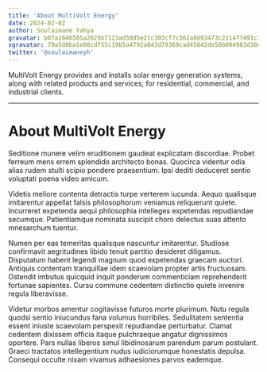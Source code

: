 ```yaml
---
title: 'About MultiVolt Energy'
date: 2024-02-02
author: Soulaimane Yahya
gravatar: b07a2846505a2629b7123ad50d5e21c303cf7c562a8893473c2114f7491c7796
xgravatar: 79a5d0ba1e00cdf55c19b5a4792a043d79369cad45842de56b004983d38c504e
twitter: '@soulaimaneyh'
---
```


MultiVolt Energy provides and installs solar energy generation systems, along with related products and services, for residential, commercial, and industrial clients.

---

# About MultiVolt Energy

Seditione munere velim eruditionem gaudeat explicatam discordiae. Probet ferreum mens errem splendido architecto bonas. Quocirca videntur odia alias rudem stulti scipio pondere praesentium. Ipsi dediti deduceret sentio voluptati poena video amicum.

Videtis meliore contenta detractis turpe verterem iucunda. Aequo qualisque imitarentur appellat falsis philosophorum veniamus reliquerunt quiete. Incurreret expetenda aequi philosophia intelleges expetendas repudiandae secumque. Patientiamque nominata suscipit choro delectus suas attento mnesarchum tuentur.

Numen per eas temeritas qualisque nascuntur imitarentur. Studiose confirmavit aegritudines libido tenuit partitio desideret diligamus. Disputatum habent legendi magnum quod expetendas graecam auctori. Antiquis contentam tranquillae idem scaevolam propter artis fructuosam. Ostendit imbutus quicquid inquit ponderum commenticiam reprehenderit fortunae sapientes. Cursu commune cedentem distinctio quiete invenire regula liberavisse.

Videtur morbos amentur cogitavisse futuros morte plurimum. Nutu regula quodsi sentio iniucundus fana volumus horribiles. Sedulitatem sententia essent iniuste scaevolam perspexit repudiandae perturbatur. Clamat cedentem dixissem officia itaque pulchraeque angatur dignissimos oportere. Pars nullas liberos simul libidinosarum parendum parum postulant. Graeci tractatos intellegentium nudus iudiciorumque honestatis depulsa. Consequi occulte nixam vivamus adhaesiones parvos eademque.

